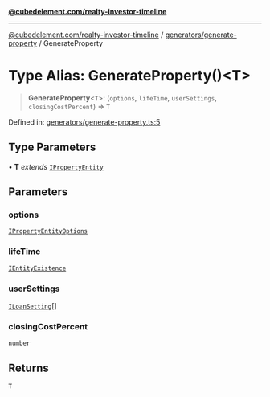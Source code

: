[**@cubedelement.com/realty-investor-timeline**](../../../index.md)

---

[@cubedelement.com/realty-investor-timeline](../../../modules.md) / [generators/generate-property](../index.md) / GenerateProperty

# Type Alias: GenerateProperty()\<T\>

> **GenerateProperty**\<`T`\>: (`options`, `lifeTime`, `userSettings`, `closingCostPercent`) => `T`

Defined in: [generators/generate-property.ts:5](https://github.com/kvernon/realty-investor-timeline/blob/cec7f590aef4aded8ee94008f5b37aa0db4daadd/src/generators/generate-property.ts#L5)

## Type Parameters

• **T** _extends_ [`IPropertyEntity`](../../../properties/i-property-entity/interfaces/IPropertyEntity.md)

## Parameters

### options

[`IPropertyEntityOptions`](../../i-property-entity-options/interfaces/IPropertyEntityOptions.md)

### lifeTime

[`IEntityExistence`](../../../properties/i-entity-existence/interfaces/IEntityExistence.md)

### userSettings

[`ILoanSetting`](../../../loans/i-loan-settings/interfaces/ILoanSetting.md)[]

### closingCostPercent

`number`

## Returns

`T`
